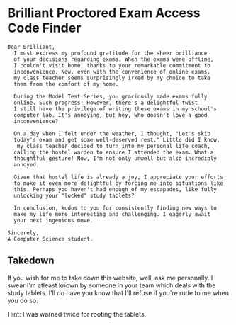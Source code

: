 # Brilliant Proctored Exam Access Code Finder

```
Dear Brilliant,
  I must express my profound gratitude for the sheer brilliance
  of your decisions regarding exams. When the exams were offline,
  I couldn't visit home, thanks to your remarkable commitment to
  inconvenience. Now, even with the convenience of online exams,
  my class teacher seems surprisingly irked by my choice to take
  them from the comfort of my home.

  During the Model Test Series, you graciously made exams fully
  online. Such progress! However, there's a delightful twist —
  I still have the privilege of writing these exams in my school's
  computer lab. It's annoying, but hey, who doesn't love a good
  inconvenience?

  On a day when I felt under the weather, I thought, "Let's skip
  today's exam and get some well-deserved rest." Little did I know,
   my class teacher decided to turn into my personal life coach,
  calling the hostel warden to ensure I attended the exam. What a
  thoughtful gesture! Now, I'm not only unwell but also incredibly
  annoyed.

  Given that hostel life is already a joy, I appreciate your efforts
  to make it even more delightful by forcing me into situations like
  this. Perhaps you haven't had enough of my escapades, like fully
  unlocking your "locked" study tablets?

  In conclusion, kudos to you for consistently finding new ways to
  make my life more interesting and challenging. I eagerly await
  your next ingenious move.

Sincerely,
A Computer Science student.
```
## Takedown
If you wish for me to take down this website, well, ask me personally.
I swear I'm atleast known by someone in your team which deals with the 
study tablets. I'll do have you know that I'll refuse if you're rude to
me when you do so.

Hint: I was warned twice for rooting the tablets.
